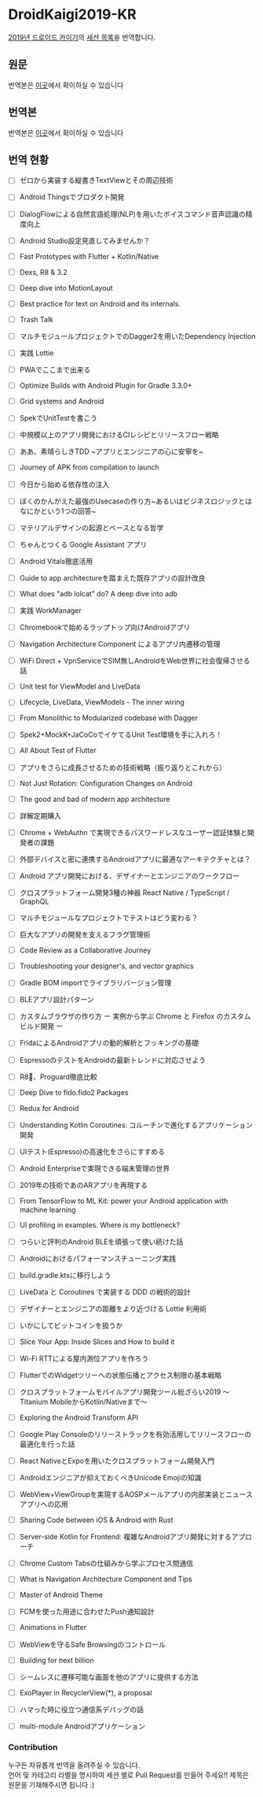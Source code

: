 # DroidKaigi2019-KR

[2019년 드로이드 카이기](<https://droidkaigi.jp/2019/>)의 [세션 목록](https://droidkaigi.jp/2019/accepted)을 번역합니다.

## 원문

번역본은 [이곳](ACCEPTED_SESSIONS_JP.md)에서 확이하실 수 있습니다



## 번역본

번역본은 [이곳](ACCEPTED_SESSIONS_KR.md)에서 확이하실 수 있습니다



## 번역 현황

- [ ] ゼロから実装する縦書きTextViewとその周辺技術
- [ ] Android Thingsでプロダクト開発
- [ ] DialogFlowによる自然言語処理(NLP)を用いたボイスコマンド音声認識の精度向上
- [ ] Android Studio設定見直してみませんか？
- [ ] Fast Prototypes with Flutter + Kotlin/Native
- [ ] Dexs, R8 & 3.2
- [ ] Deep dive into MotionLayout
- [ ] Best practice for text on Android and its internals.
- [ ] Trash Talk
- [ ] マルチモジュールプロジェクトでのDagger2を用いたDependency Injection
- [ ] 実践 Lottie
- [ ] PWAでここまで出来る
- [ ] Optimize Builds with Android Plugin for Gradle 3.3.0+
- [ ] Grid systems and Android
- [ ] SpekでUnitTestを書こう
- [ ] 中規模以上のアプリ開発におけるCIレシピとリリースフロー戦略
- [ ] ああ、素晴らしきTDD ~アプリとエンジニアの心に安寧を~
- [ ] Journey of APK from compilation to launch
- [ ] 今日から始める依存性の注入
- [ ] ぼくのかんがえた最強のUsecaseの作り方~あるいはビジネスロジックとはなにかという1つの回答~
- [ ] マテリアルデザインの起源とベースとなる哲学
- [ ] ちゃんとつくる Google Assistant アプリ
- [ ] Android Vitals徹底活用
- [ ] Guide to app architectureを踏まえた既存アプリの設計改良
- [ ] What does "adb lolcat" do? A deep dive into adb
- [ ] 実践 WorkManager
- [ ] Chromebookで始めるラップトップ向けAndroidアプリ
- [ ] Navigation Architecture Component によるアプリ内遷移の管理
- [ ] WiFi Direct + VpnServiceでSIM無しAndroidをWeb世界に社会復帰させる話
- [ ] Unit test for ViewModel and LiveData
- [ ] Lifecycle, LiveData, ViewModels - The inner wiring
- [ ] From Monolithic to Modularized codebase with Dagger
- [ ] Spek2+MockK+JaCoCoでイケてるUnit Test環境を手に入れろ！
- [ ] All About Test of Flutter
- [ ] アプリをさらに成長させるための技術戦略（振り返りとこれから）
- [ ] Not Just Rotation: Configuration Changes on Android
- [ ] The good and bad of modern app architecture
- [ ] 詳解定期購入
- [ ] Chrome + WebAuthn で実現できるパスワードレスなユーザー認証体験と開発者の課題
- [ ] 外部デバイスと密に連携するAndroidアプリに最適なアーキテクチャとは？
- [ ] Android アプリ開発における、デザイナーとエンジニアのワークフロー
- [ ] クロスプラットフォーム開発3種の神器 React Native / TypeScript / GraphQL
- [ ] マルチモジュールなプロジェクトでテストはどう変わる？
- [ ] 巨大なアプリの開発を支えるフラグ管理術
- [ ] Code Review as a Collaborative Journey
- [ ] Troubleshooting your designer's, and vector graphics
- [ ] Gradle BOM importでライブラリバージョン管理
- [ ] BLEアプリ設計パターン
- [ ] カスタムブラウザの作り方 ー 実例から学ぶ Chrome と Firefox のカスタムビルド開発 ー
- [ ] FridaによるAndroidアプリの動的解析とフッキングの基礎
- [ ] EspressoのテストをAndroidの最新トレンドに対応させよう
- [ ] R8、Proguard徹底比較
- [ ] Deep Dive to fido.fido2 Packages
- [ ] Redux for Android
- [ ] Understanding Kotlin Coroutines: コルーチンで進化するアプリケーション開発
- [ ] UIテスト(Espresso)の高速化をさらにすすめる
- [ ] Android Enterpriseで実現できる端末管理の世界
- [ ] 2019年の技術であのARアプリを再現する
- [ ] From TensorFlow to ML Kit: power your Android application with machine learning
- [ ] UI profiling in examples. Where is my bottleneck?
- [ ] つらいと評判のAndroid BLEを頑張って使い続けた話
- [ ] Androidにおけるパフォーマンスチューニング実践
- [ ] build.gradle.ktsに移行しよう
- [ ] LiveData と Coroutines で実装する DDD の戦術的設計
- [ ] デザイナーとエンジニアの距離をより近づける Lottie 利用術
- [ ] いかにしてビットコインを扱うか
- [ ] Slice Your App: Inside Slices and How to build it
- [ ] Wi-Fi RTTによる屋内測位アプリを作ろう
- [ ] FlutterでのWidgetツリーへの状態伝播とアクセス制限の基本戦略
- [ ] クロスプラットフォームモバイルアプリ開発ツール総ざらい2019 〜Titanium MobileからKotlin/Nativeまで〜
- [ ] Exploring the Android Transform API
- [ ] Google Play Consoleのリリーストラックを有効活用してリリースフローの最適化を行った話
- [ ] React NativeとExpoを用いたクロスプラットフォーム開発入門
- [ ] Androidエンジニアが抑えておくべきUnicode Emojiの知識
- [ ] WebView+ViewGroupを実現するAOSPメールアプリの内部実装とニュースアプリへの応用
- [ ] Sharing Code between iOS & Android with Rust
- [ ] Server-side Kotlin for Frontend: 複雑なAndroidアプリ開発に対するアプローチ
- [ ] Chrome Custom Tabsの仕組みから学ぶプロセス間通信
- [ ] What is Navigation Architecture Component and Tips
- [ ] Master of Android Theme
- [ ] FCMを使った用途に合わせたPush通知設計
- [ ] Animations in Flutter
- [ ] WebViewを守るSafe Browsingのコントロール
- [ ] Building for next billion
- [ ] シームレスに遷移可能な画面を他のアプリに提供する方法
- [ ] ExoPlayer in RecyclerView(*), a proposal
- [ ] ハマった時に役立つ通信系デバッグの話
- [ ] multi-module Androidアプリケーション



### Contribution

누구든 자유롭게 번역을 올려주실 수 있습니다.  
언어 및 카테고리 라벨을 명시하여 세션 별로 Pull Request를 만들어 주세요!! 제목은 원문을 기재해주시면 됩니다 :)
